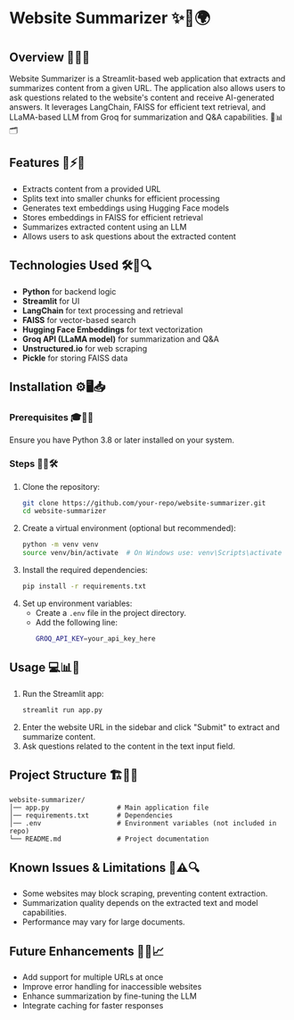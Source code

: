 # Website Summarizer ✨📄🌍

## Overview 🚀📝🌐

Website Summarizer is a Streamlit-based web application that extracts and summarizes content from a given URL. The application also allows users to ask questions related to the website's content and receive AI-generated answers. It leverages LangChain, FAISS for efficient text retrieval, and LLaMA-based LLM from Groq for summarization and Q&A capabilities. 🤖📊🗂️

## Features 🎯⚡📌

- Extracts content from a provided URL
- Splits text into smaller chunks for efficient processing
- Generates text embeddings using Hugging Face models
- Stores embeddings in FAISS for efficient retrieval
- Summarizes extracted content using an LLM
- Allows users to ask questions about the extracted content

## Technologies Used 🛠️📡🔍

- **Python** for backend logic
- **Streamlit** for UI
- **LangChain** for text processing and retrieval
- **FAISS** for vector-based search
- **Hugging Face Embeddings** for text vectorization
- **Groq API (LLaMA model)** for summarization and Q&A
- **Unstructured.io** for web scraping
- **Pickle** for storing FAISS data

## Installation ⚙️🖥️📥

### Prerequisites 🎓📌✅

Ensure you have Python 3.8 or later installed on your system.

### Steps 🚀📜🛠️

1. Clone the repository:
   ```bash
   git clone https://github.com/your-repo/website-summarizer.git
   cd website-summarizer
   ```
2. Create a virtual environment (optional but recommended):
   ```bash
   python -m venv venv
   source venv/bin/activate  # On Windows use: venv\Scripts\activate
   ```
3. Install the required dependencies:
   ```bash
   pip install -r requirements.txt
   ```
4. Set up environment variables:
   - Create a `.env` file in the project directory.
   - Add the following line:
     ```bash
     GROQ_API_KEY=your_api_key_here
     ```

## Usage 💻📊📜

1. Run the Streamlit app:
   ```bash
   streamlit run app.py
   ```
2. Enter the website URL in the sidebar and click "Submit" to extract and summarize content.
3. Ask questions related to the content in the text input field.

## Project Structure 🏗️📂📌

```
website-summarizer/
│── app.py                 # Main application file
│── requirements.txt       # Dependencies
│── .env                   # Environment variables (not included in repo)
└── README.md              # Project documentation
```

## Known Issues & Limitations 🚧⚠️🔍

- Some websites may block scraping, preventing content extraction.
- Summarization quality depends on the extracted text and model capabilities.
- Performance may vary for large documents.

## Future Enhancements 🚀🔮📈

- Add support for multiple URLs at once
- Improve error handling for inaccessible websites
- Enhance summarization by fine-tuning the LLM
- Integrate caching for faster responses

